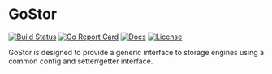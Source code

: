 # GoStor

[![Build Status][build-status-svg]][build-status-link]
[![Go Report Card][goreport-svg]][goreport-link]
[![Docs][docs-godoc-svg]][docs-godoc-link]
[![License][license-svg]][license-link]

 [build-status-svg]: https://api.travis-ci.org/grokify/gostor.svg?branch=master
 [build-status-link]: https://travis-ci.org/grokify/gostor
 [goreport-svg]: https://goreportcard.com/badge/github.com/grokify/gostor
 [goreport-link]: https://goreportcard.com/report/github.com/grokify/gostor
 [docs-godoc-svg]: https://img.shields.io/badge/docs-godoc-blue.svg
 [docs-godoc-link]: https://godoc.org/github.com/grokify/gostor
 [license-svg]: https://img.shields.io/badge/license-MIT-blue.svg
 [license-link]: https://github.com/grokify/gostor/blob/master/LICENSE
 
GoStor is designed to provide a generic interface to storage engines using a common config and setter/getter interface.
